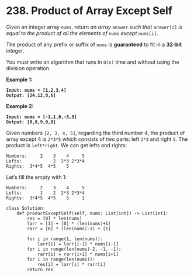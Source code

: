 # 238. Product of Array Except Self

Given an integer array `nums`, return _an array_ `answer` _such that_ `answer[i]` _is equal to the product of all the elements of_ `nums` _except_ `nums[i]`.

The product of any prefix or suffix of `nums` is **guaranteed** to fit in a **32-bit** integer.

You must write an algorithm that runs in `O(n)` time and without using the division operation.

&#x20;

**Example 1:**

<pre><code><strong>Input: nums = [1,2,3,4]
</strong><strong>Output: [24,12,8,6]
</strong></code></pre>

**Example 2:**

<pre><code><strong>Input: nums = [-1,1,0,-3,3]
</strong><strong>Output: [0,0,9,0,0]
</strong></code></pre>

Given numbers `[2, 3, 4, 5]`, regarding the third number 4, the product of array except 4 is `2*3*5` which consists of two parts: left `2*3` and right `5`. The product is `left*right`. We can get lefts and rights:

```
Numbers:     2    3    4     5
Lefts:            2  2*3 2*3*4
Rights:  3*4*5  4*5    5      
```

Let’s fill the empty with 1:

```
Numbers:     2    3    4     5
Lefts:       1    2  2*3 2*3*4
Rights:  3*4*5  4*5    5     1
```

```
class Solution:
    def productExceptSelf(self, nums: List[int]) -> List[int]:
        res = [0] * len(nums)
        larr = [1] + [0] * (len(nums)+1)
        rarr = [0] * (len(nums)-1) + [1]
        
        for i in range(1, len(nums)):
            larr[i] = larr[i-1] * nums[i-1]
        for i in range(len(nums)-2, -1, -1):
            rarr[i] = rarr[i+1] * nums[i+1]
        for i in range(len(nums)):
            res[i] = larr[i] * rarr[i]
        return res
        
```
